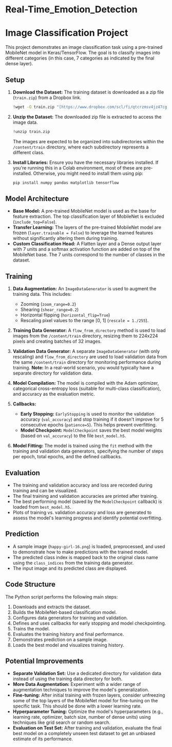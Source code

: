 # Real-Time_Emotion_Detection
# Image Classification Project

This project demonstrates an image classification task using a pre-trained MobileNet model in Keras/TensorFlow. The goal is to classify images into different categories (in this case, 7 categories as indicated by the final dense layer).

## Setup

1.  **Download the Dataset:**
    The training dataset is downloaded as a zip file (`train.zip`) from a Dropbox link.
    ```bash
    !wget -O train.zip "[https://www.dropbox.com/scl/fi/qtcrzmsv4jz47cgvr2t0u/train.zip?rlkey=x3sz1h2o797inkqer67q7dg6b&dl=1](https://www.dropbox.com/scl/fi/qtcrzmsv4jz47cgvr2t0u/train.zip?rlkey=x3sz1h2o797inkqer67q7dg6b&dl=1)"
    ```

2.  **Unzip the Dataset:**
    The downloaded zip file is extracted to access the image data.
    ```bash
    !unzip train.zip
    ```
    The images are expected to be organized into subdirectories within the `/content/train` directory, where each subdirectory represents a different class.

3.  **Install Libraries:**
    Ensure you have the necessary libraries installed. If you're running this in a Colab environment, most of these are pre-installed. Otherwise, you might need to install them using pip:
    ```bash
    pip install numpy pandas matplotlib tensorflow
    ```

## Model Architecture

-   **Base Model:** A pre-trained MobileNet model is used as the base for feature extraction. The top classification layer of MobileNet is excluded (`include_top=False`).
-   **Transfer Learning:** The layers of the pre-trained MobileNet model are frozen (`layer.trainable = False`) to leverage the learned features without significantly altering them during training.
-   **Custom Classification Head:** A Flatten layer and a Dense output layer with 7 units and a softmax activation function are added on top of the MobileNet base. The 7 units correspond to the number of classes in the dataset.

## Training

1.  **Data Augmentation:** An `ImageDataGenerator` is used to augment the training data. This includes:
    -   Zooming (`zoom_range=0.2`)
    -   Shearing (`shear_range=0.2`)
    -   Horizontal flipping (`horizontal_flip=True`)
    -   Rescaling pixel values to the range \[0, 1] (`rescale = 1./255`).

2.  **Training Data Generator:** A `flow_from_directory` method is used to load images from the `/content/train` directory, resizing them to 224x224 pixels and creating batches of 32 images.

3.  **Validation Data Generator:** A separate `ImageDataGenerator` (with only rescaling) and `flow_from_directory` are used to load validation data from the same `/content/train` directory for monitoring performance during training. **Note:** In a real-world scenario, you would typically have a separate directory for validation data.

4.  **Model Compilation:** The model is compiled with the Adam optimizer, categorical cross-entropy loss (suitable for multi-class classification), and accuracy as the evaluation metric.

5.  **Callbacks:**
    -   **Early Stopping:** `EarlyStopping` is used to monitor the validation accuracy (`val_accuracy`) and stop training if it doesn't improve for 5 consecutive epochs (`patience=5`). This helps prevent overfitting.
    -   **Model Checkpoint:** `ModelCheckpoint` saves the best model weights (based on `val_accuracy`) to the file `best_model.h5`.

6.  **Model Fitting:** The model is trained using the `fit` method with the training and validation data generators, specifying the number of steps per epoch, total epochs, and the defined callbacks.

## Evaluation

-   The training and validation accuracy and loss are recorded during training and can be visualized.
-   The final training and validation accuracies are printed after training.
-   The best performing model (saved by the `ModelCheckpoint` callback) is loaded from `best_model.h5`.
-   Plots of training vs. validation accuracy and loss are generated to assess the model's learning progress and identify potential overfitting.

## Prediction

-   A sample image (`happy-girl-16.png`) is loaded, preprocessed, and used to demonstrate how to make predictions with the trained model.
-   The predicted class index is mapped back to the original class name using the `class_indices` from the training data generator.
-   The input image and its predicted class are displayed.

## Code Structure

The Python script performs the following main steps:

1.  Downloads and extracts the dataset.
2.  Builds the MobileNet-based classification model.
3.  Configures data generators for training and validation.
4.  Defines and uses callbacks for early stopping and model checkpointing.
5.  Trains the model.
6.  Evaluates the training history and final performance.
7.  Demonstrates prediction on a sample image.
8.  Loads the best model and visualizes training history.

## Potential Improvements

-   **Separate Validation Set:** Use a dedicated directory for validation data instead of using the training data directory for both.
-   **More Data Augmentation:** Experiment with a wider range of augmentation techniques to improve the model's generalization.
-   **Fine-tuning:** After initial training with frozen layers, consider unfreezing some of the top layers of the MobileNet model for fine-tuning on the specific task. This should be done with a lower learning rate.
-   **Hyperparameter Tuning:** Optimize the model's hyperparameters (e.g., learning rate, optimizer, batch size, number of dense units) using techniques like grid search or random search.
-   **Evaluation on Test Set:** After training and validation, evaluate the final best model on a completely unseen test dataset to get an unbiased estimate of its performance.
